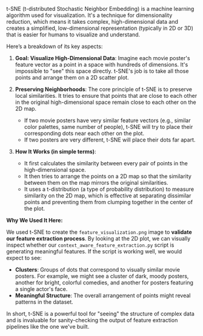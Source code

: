 t-SNE (t-distributed Stochastic Neighbor Embedding) is a machine learning algorithm used for visualization. It's a technique for dimensionality reduction, which means it takes complex, high-dimensional data and creates a simplified, low-dimensional representation (typically in 2D or 3D) that is easier for humans to visualize and understand.

Here’s a breakdown of its key aspects:

1.  **Goal: Visualize High-Dimensional Data**: Imagine each movie poster's feature vector as a point in a space with hundreds of dimensions. It's impossible to "see" this space directly. t-SNE's job is to take all those points and arrange them on a 2D scatter plot.

2.  **Preserving Neighborhoods**: The core principle of t-SNE is to preserve local similarities. It tries to ensure that points that are close to each other in the original high-dimensional space remain close to each other on the 2D map.
    *   If two movie posters have very similar feature vectors (e.g., similar color palettes, same number of people), t-SNE will try to place their corresponding dots near each other on the plot.
    *   If two posters are very different, t-SNE will place their dots far apart.

3.  **How It Works (in simple terms)**:
    *   It first calculates the similarity between every pair of points in the high-dimensional space.
    *   It then tries to arrange the points on a 2D map so that the similarity between them on the map mirrors the original similarities.
    *   It uses a t-distribution (a type of probability distribution) to measure similarity on the 2D map, which is effective at separating dissimilar points and preventing them from clumping together in the center of the plot.

**Why We Used It Here:**

We used t-SNE to create the `feature_visualization.png` image to **validate our feature extraction process**. By looking at the 2D plot, we can visually inspect whether our `context_aware_feature_extraction.py` script is generating meaningful features. If the script is working well, we would expect to see:

*   **Clusters**: Groups of dots that correspond to visually similar movie posters. For example, we might see a cluster of dark, moody posters, another for bright, colorful comedies, and another for posters featuring a single actor's face.
*   **Meaningful Structure**: The overall arrangement of points might reveal patterns in the dataset.

In short, t-SNE is a powerful tool for "seeing" the structure of complex data and is invaluable for sanity-checking the output of feature extraction pipelines like the one we've built.